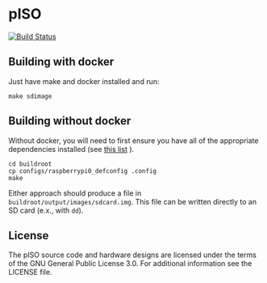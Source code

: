 pISO
====

[![Build Status](https://travis-ci.org/ALSchwalm/pISO.svg?branch=master)](https://travis-ci.org/ALSchwalm/pISO)

Building with docker
--------------------

Just have make and docker installed and run:

    make sdimage

Building without docker
-----------------------

Without docker, you will need to first ensure you have all of the appropriate
dependencies installed (see [this list](https://buildroot.org/downloads/manual/manual.html#requirement) ).

    cd buildroot
    cp configs/raspberrypi0_defconfig .config
    make

Either approach should produce a file in `buildroot/output/images/sdcard.img`. This file can
be written directly to an SD card (e.x., with `dd`).

License
-------

The pISO source code and hardware designs are licensed under the terms of the GNU General Public
License 3.0. For additional information see the LICENSE file.
